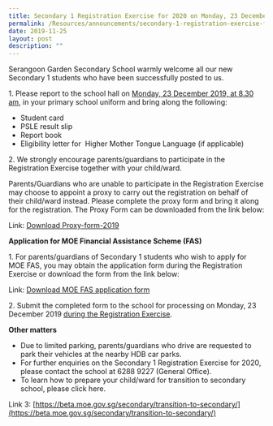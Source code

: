 ```yaml
---
title: Secondary 1 Registration Exercise for 2020 on Monday, 23 December 2019
permalink: /Resources/announcements/secondary-1-registration-exercise-for-2020-on-monday-23-december-2019/
date: 2019-11-25
layout: post
description: ""
---
```

Serangoon Garden Secondary School warmly welcome all our new Secondary 1 students who have been successfully posted to us. 

1\. Please report to the school hall on <u>Monday, 23 December 2019, at 8.30 am</u>, in your primary school uniform and bring along the following:

*   Student card
*   PSLE result slip
*   Report book
*   Eligibility letter for  Higher Mother Tongue Language (if applicable)

2. We strongly encourage parents/guardians to participate in the Registration Exercise together with your child/ward.

Parents/Guardians who are unable to participate in the Registration Exercise may choose to appoint a proxy to carry out the registration on behalf of their child/ward instead. Please complete the proxy form and bring it along for the registration. The Proxy Form can be downloaded from the link below:

Link: <a href="/files/Announcement/Sec1%20registration%202020/Proxy-form-2019.pdf" target ="_blank" >Download Proxy-form-2019</a>

**Application for MOE Financial Assistance Scheme (FAS)**

1\. For parents/guardians of Secondary 1 students who wish to apply for MOE FAS, you may obtain the application form during the Registration Exercise or download the form from the link below:

Link: <a href="/files/Announcement/Sec1%20registration%202020/MOE-FAS-application-form-Sep-19.pdf" target ="_blank" >Download MOE FAS application form</a>

2\. Submit the completed form to the school for processing on Monday, 23 December 2019 <u>during the Registration Exercise</u>.

**Other matters**

*   Due to limited parking, parents/guardians who drive are requested to park their vehicles at the nearby HDB car parks.
*   For further enquiries on the Secondary 1 Registration Exercise for 2020, please contact the school at 6288 9227 (General Office).
*   To learn how to prepare your child/ward for transition to secondary school, please click here.

Link 3: [https://beta.moe.gov.sg/secondary/transition-to-secondary/](https://beta.moe.gov.sg/secondary/transition-to-secondary/)